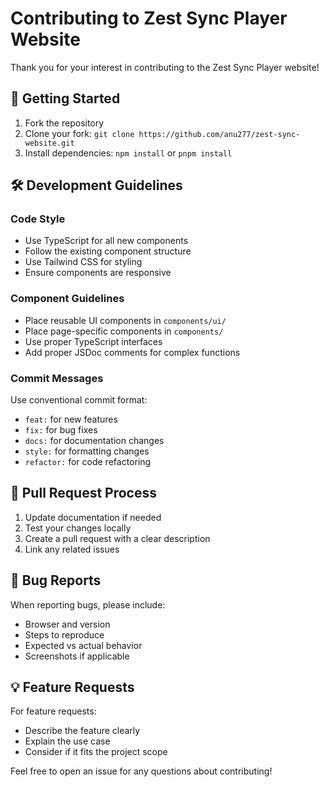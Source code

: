 # Contributing to Zest Sync Player Website

Thank you for your interest in contributing to the Zest Sync Player website! 

## 🚀 Getting Started

1. Fork the repository
2. Clone your fork: `git clone https://github.com/anu277/zest-sync-website.git`
3. Install dependencies: `npm install` or `pnpm install`


## 🛠️ Development Guidelines

### Code Style
- Use TypeScript for all new components
- Follow the existing component structure
- Use Tailwind CSS for styling
- Ensure components are responsive

### Component Guidelines
- Place reusable UI components in `components/ui/`
- Place page-specific components in `components/`
- Use proper TypeScript interfaces
- Add proper JSDoc comments for complex functions

### Commit Messages
Use conventional commit format:
- `feat:` for new features
- `fix:` for bug fixes
- `docs:` for documentation changes
- `style:` for formatting changes
- `refactor:` for code refactoring

## 📝 Pull Request Process

1. Update documentation if needed
2. Test your changes locally
3. Create a pull request with a clear description
4. Link any related issues

## 🐛 Bug Reports

When reporting bugs, please include:
- Browser and version
- Steps to reproduce
- Expected vs actual behavior
- Screenshots if applicable

## 💡 Feature Requests

For feature requests:
- Describe the feature clearly
- Explain the use case
- Consider if it fits the project scope


Feel free to open an issue for any questions about contributing!